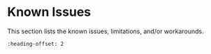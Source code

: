 # Known Issues

This section lists the known issues, limitations, and/or workarounds.

```{include} ../../../release/commonrn/topics/known_issues/MCUX-76532.md
:heading-offset: 2
```
